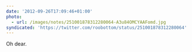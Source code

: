 ```yaml
---
date: '2012-09-26T17:09:46+01:00'
photo:
  - url: /images/notes/251001878312280064-A3u84OMCYAAFomd.jpg
syndicated: 'https://twitter.com/roobottom/status/251001878312280064'
---
```

Oh dear. 
